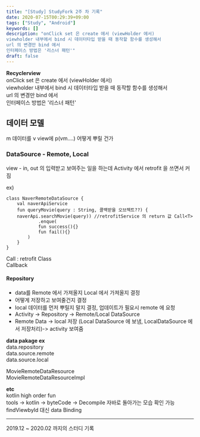 ```yaml
---
title: "[Study] StudyFork 2주 차 기록"
date: 2020-07-15T00:29:39+09:00
tags: ["Study", "Android"]
keywords: []
description: "onClick set 은 create 에서 (viewHolder 에서)  
viewholder 내부에서 bind 시 데이터타입 받을 때 동작할 함수를 생성해서  
url 의 변경만 bind 에서  
인터페이스 방법은 '리스너 패턴'"
draft: false
---
```


**Recyclerview**  
onClick set 은 create 에서 (viewHolder 에서)  
viewholder 내부에서 bind 시 데이터타입 받을 때 동작할 함수를 생성해서  
url 의 변경만 bind 에서  
인터페이스 방법은 '리스너 패턴'

## 데이터 모델

m 데이터를 v view에 p(vm….) 어떻게 뿌릴 건가

### DataSource - Remote, Local

view - in, out 의 입력받고 보여주는 일을 하는데 Activity 에서 retrofit 을 쓰면서 커짐

ex)

```
class NaverRemoteDataSource { 
    val naverApiService
    fun queryMovie(query : String, 콜백받을 오브젝트??) {
    naverApi.searchMovie(query)) //retrofitService 의 return 값 Call<T>
            .enque(
            fun success(){}
            fun fail(){}
        )
    }
}
```

Call : retrofit Class  
Callback

#### Repository

-   data를 Remote 에서 가져올지 Local 에서 가져올지 결정
-   어떻게 저장하고 보여줄건지 결정
-   local 데이터를 먼저 뿌릴지 말지 결정, 업데이트가 필요시 remote 에 요청
-   Activity -> Repository -> Remote/Local DataSource
-   Remote Data -> local 저장 (Local DataSource 에 보냄, LocalDataSource 에서 저장처리)-> activity 보여줌

**data pakage ex**  
data.repository  
data.source.remote  
data.source.local

MovieRemoteDataResource  
MovieRemoteDataResourceImpl

**etc**  
kotlin high order fun  
tools -> kotlin -> byteCode -> Decompile 자바로 돌아가는 모습 확인 가능  
findViewbyId 대신 data Binding

---
<footnote>2019.12 ~ 2020.02 까지의 스터디 기록</footnote>